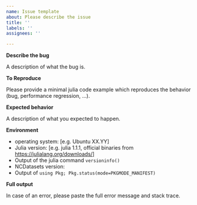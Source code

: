 ```yaml
---
name: Issue template
about: Please describe the issue
title: ''
labels: ''
assignees: ''

---
```


**Describe the bug**

A description of what the bug is.

**To Reproduce**

Please provide a minimal julia code example which reproduces the behavior (bug, performance regression, ...).

**Expected behavior**

A description of what you expected to happen.

**Environment**

 - operating system: [e.g. Ubuntu XX.YY]
 - Julia version: [e.g. julia 1.1.1, official binaries from https://julialang.org/downloads/]
 - Output of the julia command `versioninfo()`
 - NCDatasets version:
 - Output of `using Pkg; Pkg.status(mode=PKGMODE_MANIFEST)`
 
**Full output**

In case of an error, please paste the full error message and stack trace.
